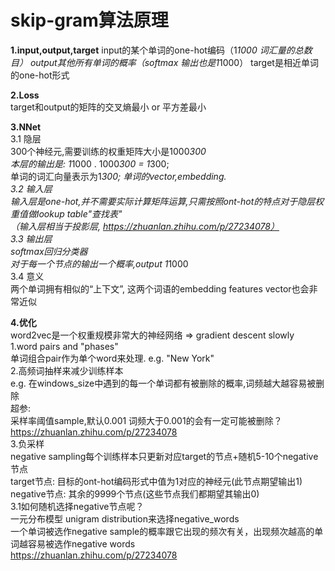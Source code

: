 
# skip-gram算法原理

**1.input,output,target**
input的某个单词的one-hot编码（1*1000 词汇量的总数目）
output其他所有单词的概率（softmax  输出也是1*1000）
target是相近单词的one-hot形式

**2.Loss**   
target和output的矩阵的交叉熵最小 or 平方差最小    
    
**3.NNet**   
3.1 隐层    
300个神经元,需要训练的权重矩阵大小是1000*300    
本层的输出是:  1*1000 . 1000*300 = 1*300;    
单词的词汇向量表示为1*300; 单词的vector,embedding.    
3.2 输入层    
输入层是one-hot,并不需要实际计算矩阵运算,只需按照ont-hot的特点对于隐层权重值做lookup table"查找表"    
（输入层相当于投影层, https://zhuanlan.zhihu.com/p/27234078）  
3.3 输出层  
softmax回归分类器  
对于每一个节点的输出一个概率,output 1*1000  
3.4 意义  
两个单词拥有相似的“上下文”, 这两个词语的embedding features vector也会非常近似  
  
**4.优化**  
word2vec是一个权重规模非常大的神经网络 => gradient descent slowly  
1.word pairs and "phases"  
单词组合pair作为单个word来处理. e.g. "New York"  
2.高频词抽样来减少训练样本   
e.g. 在windows_size中遇到的每一个单词都有被删除的概率,词频越大越容易被删除   
超参:    
采样率阈值sample,默认0.001 词频大于0.001的会有一定可能被删除？   
https://zhuanlan.zhihu.com/p/27234078   
3.负采样   
negative sampling每个训练样本只更新对应target的节点+随机5-10个negative节点   
target节点: 目标的ont-hot编码形式中值为1对应的神经元(此节点期望输出1)   
negative节点: 其余的9999个节点(这些节点我们都期望其输出0)    
3.1如何随机选择negative节点呢？   
一元分布模型 unigram distribution来选择negative_words    
一个单词被选作negative sample的概率跟它出现的频次有关，出现频次越高的单词越容易被选作negative words    
https://zhuanlan.zhihu.com/p/27234078    